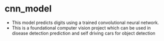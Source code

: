 # cnn_model
- This model predicts digits using a trained convolutional neural network.
- This is a foundational computer vision project which can be used in disease detection prediction and self driving cars for object detection
